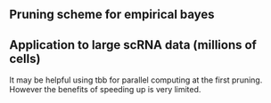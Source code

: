 ## Pruning scheme for empirical bayes

## Application to large scRNA data (millions of cells)


It may be helpful using tbb for parallel computing at the first pruning. However the benefits of speeding up is very limited. 

